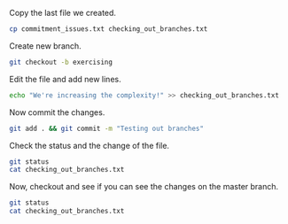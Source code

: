 Copy the last file we created.

```bash
cp commitment_issues.txt checking_out_branches.txt
```

Create new branch.

```bash
git checkout -b exercising
```

Edit the file and add new lines.

```bash
echo "We're increasing the complexity!" >> checking_out_branches.txt
```

Now commit the changes.

```bash
git add . && git commit -m "Testing out branches"
```

Check the status and the change of the file.

```bash
git status
cat checking_out_branches.txt
```

Now, checkout and see if you can see the changes on the master branch.

```bash
git status
cat checking_out_branches.txt
```


